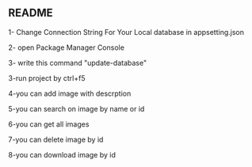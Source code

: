 ## README

1- Change Connection String For Your Local database in appsetting.json

2- open Package Manager Console

3- write this command "update-database"

3-run project by ctrl+f5

4-you can add image with descrption 

5-you can search on image by name or id 

6-you can get all images 

7-you can delete image by id 

8-you can download image by id
